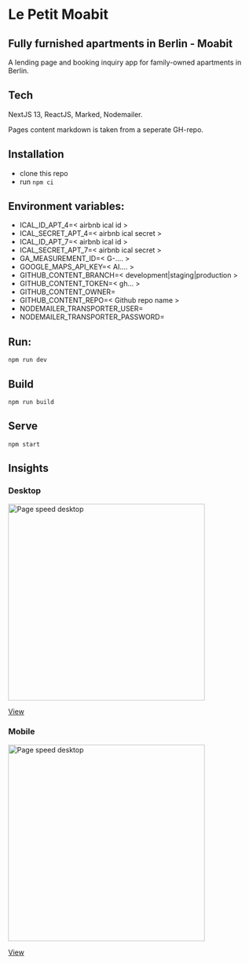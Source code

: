 # Le Petit Moabit
## Fully furnished apartments in Berlin - Moabit

A lending page and booking inquiry app for family-owned apartments in Berlin.

## Tech
NextJS 13, ReactJS, Marked, Nodemailer.

Pages content markdown is taken from a seperate GH-repo.


## Installation
* clone this repo
* run `npm ci`

## Environment variables:
* ICAL_ID_APT_4=\< airbnb ical id \>
* ICAL_SECRET_APT_4=\< airbnb ical secret \>
* ICAL_ID_APT_7=\< airbnb ical id \>
* ICAL_SECRET_APT_7=\< airbnb ical secret \>
* GA_MEASUREMENT_ID=\< G-.... \>
* GOOGLE_MAPS_API_KEY=\< AI.... \>
* GITHUB_CONTENT_BRANCH=\< development|staging|production \>
* GITHUB_CONTENT_TOKEN=\< gh... \>
* GITHUB_CONTENT_OWNER=
* GITHUB_CONTENT_REPO=\< Github repo name \>
* NODEMAILER_TRANSPORTER_USER=
* NODEMAILER_TRANSPORTER_PASSWORD=

## Run:
`npm run dev`
## Build
`npm run build`
## Serve
`npm start`

## Insights
### Desktop
<img src="https://github.com/giladt/tsabar.next/assets/2517870/502841bb-51a2-4c0b-84c8-562e002541c4" width="400" alt="Page speed desktop" />

[View](https://pagespeed.web.dev/analysis/https-www-tsabar-net/0gdnkz90tm?hl=DE&form_factor=desktop)

### Mobile
<img src="https://github.com/giladt/tsabar.next/assets/2517870/b495e1b9-2365-49a4-9d19-f972613388f1" width="400" alt="Page speed desktop" />

[View](https://pagespeed.web.dev/analysis/https-www-tsabar-net/0gdnkz90tm?hl=DE&form_factor=mobile)

